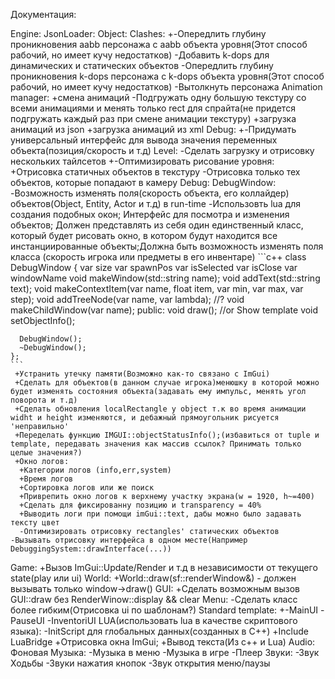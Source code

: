 Документация:

Engine:
  JsonLoader:
	Object:
	 Clashes:
	  +-Опередлить глубину проникновения aabb персонажа с aabb объекта уровня(Этот способ рабочий, но имеет кучу недостатков)
	  -Добавить k-dops для динамических и статических объектов 
	  -Опередлить глубину проникновения k-dops персонажа с k-dops объекта уровня(Этот способ рабочий, но имеет кучу недостатков)
	  -Вытолкнуть персонажа 
    Animation manager:
      +смена анимаций
      -Подгружать одну большую текстуру со всеми анимациями и менять только rect для спрайта(не придется подгружать каждый раз при смене анимации текстуру) 
      +загрузка анимаций из json
      +загрузка анимаций из xml
    Debug:
     +-Придумать универсальный интерфейс для вывода значения переменных объекта(позиция/скорость и т.д)
	Level:
	  -Сделать загрузку и отрисовку нескольких тайлсетов 
	  +-Оптимизировать рисование уровня:
	   +Отрисовка статичных объектов в текстуру 
	   -Отрисовка только тех объектов, которые попадают в камеру 
	Debug:
   DebugWindow:
    -Возможность изменять поля(скорость объекта, его коллайдер) объектов(Object, Entity, Actor и т.д) в run-time 
    -Использовть lua для создания подобных окон;
    Интерфейс для посмотра и изменения объектов; Должен представлять из себя один единственный класс, который будет рисовать окно, в котором будут находится все инстанциированные объекты;Должна быть возможность изменять поля класса (скорость игрока или предметы в его инвентаре)
    ```c++
    class DebugWindow
    {
      var size 
      var spawnPos
      var isSelected
      var isClose
      var windowName
      void makeWindow(std::string name);
      void addText(std::string text);
      void makeContextItem(var name, float item, var min, var max, var step); 
      void addTreeNode(var name, var lambda); //?
      void makeChildWindow(var name);
    public:
      void draw(); //or Show
      template<class T>
      void setObjectInfo();

      DebugWindow();
      ~DebugWindow();
    };
    ```
	 +Устранить утечку памяти(Возможно как-то связано с ImGui)
	 +Сделать для объектов(в данном случае игрока)менюшку в которой можно будет изменять состояния объекта(задавать ему импульс, менять угол поворота и т.д)
	 +Сделать обновления localRectangle у object т.к во время анимации widht и height изменяются, и дебажный прямоугольник рисуется 'неправильно'
	 +Переделать функцию IMGUI::objectStatusInfo();(избавиться от tuple и template, передавать значения как массив ссылок? Принимать только целые значения?)
	 +Окно логов: 
	  +Категории логов (info,err,system)
	  +Время логов
	  +Сортировка логов или же поиск
	  +Приврепить окно логов к верхнему участку экрана(w = 1920, h~=400)
	  +Сделать для фиксированну позицию и transparency = 40%
	  +Выводить логи при помощи imGui::text, дабы можно было задавать тексту цвет 
      -Оптимизировать отрисовку rectangles' статических объектов
    -Вызывать отрисовку интерфейса в одном месте(Например DebuggingSystem::drawInterface(...)) 
  Game:
    +Вызов ImGui::Update/Render и т.д в независимости от текущего state(play или ui)
  World:
    +World::draw(sf::renderWindow&) - должен вызывать только window->draw()
	GUI:
    +Сделать возможным вызов GUI::draw без RenderWinow::display && clear
	Menu:
	 -Сделать класс более гибким(Отрисовка ui по шаблонам?)
	 Standard template: 
      +-MainUI
	  -PauseUI
      -InventoriUI
    LUA(использовать lua в качестве скриптового языка):
     -InitScript для глобальных данных(созданных в C++)
     +Include LuaBridge 
     +Отрисовка окна ImGui;
      +Вывод текста(Из c++ и Lua)
    Audio:
     Фоновая Музыка:
      -Музыка в меню
      -Музыка в игре
      -Плеер
     Звуки:
      -Звук Ходьбы
      -Звуки нажатия кнопок
      -Звук открытия меню/паузы
